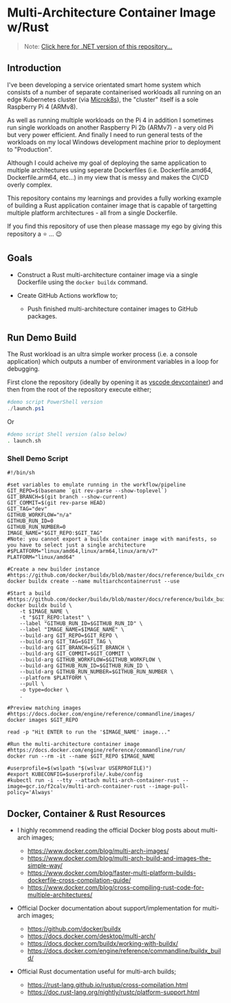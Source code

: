 # Multi-Architecture Container Image w/Rust

> Note: [Click here for .NET version of this repository...](https://github.com/f2calv/multi-arch-container-dotnet)

## Introduction

I've been developing a service orientated smart home system which consists of a number of separate containerised workloads all running on an edge Kubernetes cluster (via [Microk8s](https://github.com/canonical/microk8s)), the "cluster" itself is a sole Raspberry Pi 4 (ARMv8).

As well as running multiple workloads on the Pi 4 in addition I sometimes run single workloads on another Raspberry Pi 2b (ARMv7) - a very old Pi but very power efficient. And finally I need to run general tests of the workloads on my local Windows development machine prior to deployment to "Production".

Although I could acheive my goal of deploying the same application to multiple architectures using seperate Dockerfiles (i.e. Dockerfile.amd64, Dockerfile.arm64, etc...) in my view that is messy and makes the CI/CD overly complex.

This repository contains my learnings and provides a fully working example of building a Rust application container image that is capable of targetting multiple platform architectures - all from a single Dockerfile.

If you find this repository of use then please massage my ego by giving this repository a :star: ... :wink:

## Goals

- Construct a Rust multi-architecture container image via a single Dockerfile using the `docker buildx` command.
- Create GitHub Actions workflow to;

  - Push finished multi-architecture container images to GitHub packages.

## Run Demo Build

The Rust workload is an ultra simple worker process (i.e. a console application) which outputs a number of environment variables in a loop for debugging.

First clone the repository (ideally by opening it as [vscode devcontainer](https://marketplace.visualstudio.com/items?itemName=ms-vscode-remote.remote-containers)) and then from the root of the repository execute either;

  ```powershell
  #demo script PowerShell version
  ./launch.ps1
  ```
  
  Or
  
  ```bash
  #demo script Shell version (also below)
  . launch.sh
  ```

### Shell Demo Script
```shell
#!/bin/sh

#set variables to emulate running in the workflow/pipeline
GIT_REPO=$(basename `git rev-parse --show-toplevel`)
GIT_BRANCH=$(git branch --show-current)
GIT_COMMIT=$(git rev-parse HEAD)
GIT_TAG="dev"
GITHUB_WORKFLOW="n/a"
GITHUB_RUN_ID=0
GITHUB_RUN_NUMBER=0
IMAGE_NAME="$GIT_REPO:$GIT_TAG"
#Note: you cannot export a buildx container image with manifests, so you have to select just a single architecture
#$PLATFORM="linux/amd64,linux/arm64,linux/arm/v7"
PLATFORM="linux/amd64"

#Create a new builder instance
#https://github.com/docker/buildx/blob/master/docs/reference/buildx_create.md
docker buildx create --name multiarchcontainerrust --use

#Start a build
#https://github.com/docker/buildx/blob/master/docs/reference/buildx_build.md
docker buildx build \
    -t $IMAGE_NAME \
    -t "$GIT_REPO:latest" \
    --label "GITHUB_RUN_ID=$GITHUB_RUN_ID" \
    --label "IMAGE_NAME=$IMAGE_NAME" \
    --build-arg GIT_REPO=$GIT_REPO \
    --build-arg GIT_TAG=$GIT_TAG \
    --build-arg GIT_BRANCH=$GIT_BRANCH \
    --build-arg GIT_COMMIT=$GIT_COMMIT \
    --build-arg GITHUB_WORKFLOW=$GITHUB_WORKFLOW \
    --build-arg GITHUB_RUN_ID=$GITHUB_RUN_ID \
    --build-arg GITHUB_RUN_NUMBER=$GITHUB_RUN_NUMBER \
    --platform $PLATFORM \
    --pull \
    -o type=docker \
    .

#Preview matching images
#https://docs.docker.com/engine/reference/commandline/images/
docker images $GIT_REPO

read -p "Hit ENTER to run the '$IMAGE_NAME' image..."

#Run the multi-architecture container image
#https://docs.docker.com/engine/reference/commandline/run/
docker run --rm -it --name $GIT_REPO $IMAGE_NAME

#userprofile=$(wslpath "$(wslvar USERPROFILE)")
#export KUBECONFIG=$userprofile/.kube/config
#kubectl run -i --tty --attach multi-arch-container-rust --image=gcr.io/f2calv/multi-arch-container-rust --image-pull-policy='Always'
```

## Docker, Container & Rust Resources

- I highly recommend reading the official Docker blog posts about multi-arch images;

  - https://www.docker.com/blog/multi-arch-images/
  - https://www.docker.com/blog/multi-arch-build-and-images-the-simple-way/
  - https://www.docker.com/blog/faster-multi-platform-builds-dockerfile-cross-compilation-guide/
  - https://www.docker.com/blog/cross-compiling-rust-code-for-multiple-architectures/

- Official Docker documentation about support/implementation for multi-arch images;

  - https://github.com/docker/buildx
  - https://docs.docker.com/desktop/multi-arch/
  - https://docs.docker.com/buildx/working-with-buildx/
  - https://docs.docker.com/engine/reference/commandline/buildx_build/

- Official Rust documentation useful for multi-arch builds;

  - https://rust-lang.github.io/rustup/cross-compilation.html
  - https://doc.rust-lang.org/nightly/rustc/platform-support.html